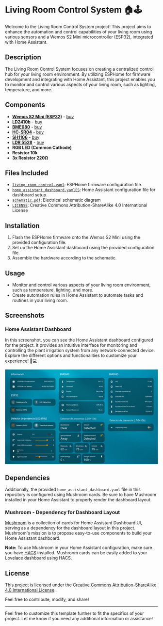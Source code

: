 # Living Room Control System 🏠🕹️

Welcome to the Living Room Control System project! This project aims to enhance the automation and control capabilities of your living room using various sensors and a Wemos S2 Mini microcontroller (ESP32), integrated with Home Assistant.

## Description
The Living Room Control System focuses on creating a centralized control hub for your living room environment. By utilizing ESPHome for firmware development and integrating with Home Assistant, this project enables you to monitor and control various aspects of your living room, such as lighting, temperature, and more.

## Components
- [**Wemos S2 Mini (ESP32)**](../../Boards/WEMOS_S2_MINI/README.md) - [buy](https://www.aliexpress.com/item/1005006322374373.html)
- [**LD2410b**](../../Components/Sensors/Presence/LD2410b/README.md) - [buy](https://www.aliexpress.com/item/1005006200434556.html)
- [**BME680**](../../Components/Sensors/Environmental/BME680/README.md) - [buy](https://www.aliexpress.com/item/1005006160619365.html)
- [**HC-SR04**](../../Components/Sensors/Distance/HC-SR04/README.md) - [buy](https://www.aliexpress.com/item/1005006061377929.html)
- [**SH1106**](../../Components/Displays/SH1106/README.md) - [buy](https://www.aliexpress.com/item/1005005967766159.html)
- [**LDR 5528**](../../Components/Sensors/Light/LDR_5528/README.md) - [buy](https://www.aliexpress.com/item/880873842.html)
- **RGB LED (Common Cathode)**
- **Resistor 10k**
- **3x Resistor 220Ω**

## Files Included
- [`living_room_control.yaml`](firmware/living_room_sensors.yaml): ESPHome firmware configuration file.
- [`home_assistant_dashboard.yaml`](home_assistant/home_assistant_dashboard.yaml)[`ES`](home_assistant/home_assistant_dashboard.Es-es.yaml): Home Assistant configuration file for dashboard setup.
- [`schematic.pdf`](hardware/schematic.pdf): Electrical schematic diagram
- [`LICENSE`](LICENSE): Creative Commons Attribution-ShareAlike 4.0 International License

## Installation
1. Flash the ESPHome firmware onto the Wemos S2 Mini using the provided configuration file.
2. Set up the Home Assistant dashboard using the provided configuration file.
3. Assemble the hardware according to the schematic.

## Usage
- Monitor and control various aspects of your living room environment, such as temperature, lighting, and more.
- Create automation rules in Home Assistant to automate tasks and routines in your living room.

## Screenshots

### Home Assistant Dashboard

In this screenshot, you can see the Home Assistant dashboard configured for the project. It provides an intuitive interface for monitoring and controlling the plant irrigation system from any network-connected device. Explore the different options and functionalities to customize your experience! 🌿💻

[<img src="screenshots/dashboard_ha.png" width="800" alt="Home Assistant Dashboard"/>](screenshots/dashboard_ha.png)

## Dependencies
Additionally, the provided `home_assistant_dashboard.yaml` file in this repository is configured using Mushroom cards. Be sure to have Mushroom installed in your Home Assistant to properly render the dashboard layout.

### Mushroom - Dependency for Dashboard Layout
[Mushroom](https://github.com/piitaya/lovelace-mushroom/) is a collection of cards for Home Assistant Dashboard UI, serving as a dependency for the dashboard layout in this project. Mushroom's mission is to propose easy-to-use components to build your Home Assistant dashboard.

**Note:** To use Mushroom in your Home Assistant configuration, make sure you have [HACS](https://hacs.xyz/) installed. Mushroom cards can be easily added to your Lovelace dashboard using HACS.

## License
This project is licensed under the [Creative Commons Attribution-ShareAlike 4.0 International License](LICENSE).

Feel free to contribute, modify, and share!

---

Feel free to customize this template further to fit the specifics of your project. Let me know if you need any additional information or assistance!
